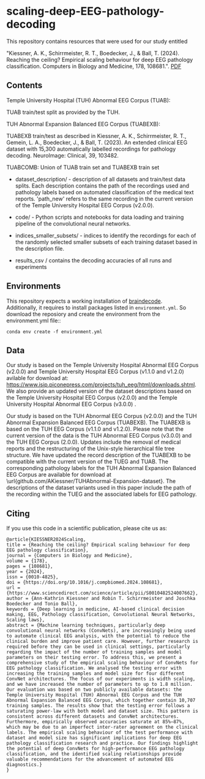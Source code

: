 # scaling-deep-EEG-pathology-decoding

This repository contains resources that were used for our study entitled

"Kiessner, A. K., Schirrmeister, R. T., Boedecker, J., & Ball, T. (2024). Reaching the ceiling? Empirical scaling behaviour for deep EEG pathology classification. Computers in Biology and Medicine, 178, 108681.". [PDF](https://doi.org/10.1016/j.compbiomed.2024.108681)

## Contents

Temple University Hospital (TUH) Abnormal EEG Corpus (TUAB):

TUAB train/test split as provided by the TUH.

TUH Abnormal Expansion Balanced EEG Corpus (TUABEXB):

TUABEXB train/test as described in Kiessner, A. K., Schirrmeister, R. T., Gemein, L. A., Boedecker, J., & Ball, T. (2023). An extended clinical EEG dataset with 15,300 automatically labelled recordings for pathology decoding. NeuroImage: Clinical, 39, 103482.



TUABCOMB: Union of TUAB train set and TUABEXB train set

- dataset_description/ - description of all datasets and train/test data splits. Each description contains the path of the recordings used and pathology labels based on automated classification of the medical text reports. 'path_new' refers to the same recording in the current version of the Temple University Hospital EEG Corpus (v2.0.0).

- code/ - Python scripts and notebooks for data loading and training pipeline of the convolutional neural networks.

- indices_smaller_subsets/ - indices to identify the recordings for each of the randomly selected smaller subsets of each training dataset based in the description file.

- results_csv / contains the decoding accuracies of all runs and experiments

## Environments

This repository expects a working installation of [braindecode](https://github.com/braindecode/braindecode).  
Additionally, it requires to install packages listed in `environment.yml`. So download the reposiory and create the environment from the environment.yml file::

```
conda env create -f environment.yml
```



## Data

Our study is based on the Temple University Hospital Abnormal EEG Corpus (v2.0.0) and Temple University Hospital EEG Corpus (v1.1.0 and v1.2.0) avilable for download at: https://www.isip.piconepress.com/projects/tuh_eeg/html/downloads.shtml. We also provide an updated version of the dataset descriptions based on the Temple University Hospital EEG Corpus (v2.0.0) and the Temple University Hospital Abnormal EEG Corpus (v3.0.0) .

Our study is based on the TUH Abnormal EEG Corpus (v2.0.0) and the TUH Abnormal Expansion Balanced EEG Corpus (TUABEXB). The TUABEXB is based on the TUH EEG Corpus (v1.1.0 and v1.2.0).
Please note that the current version of the data is the TUH Abnormal EEG Corpus (v3.0.0) and the TUH EEG Corpus (2.0.0).
Updates include the removal of medical reports and the restructuring of the Unix-style hierarchical file tree structure. 
We have updated the record description of the TUABEXB to be compatible with the current version of the TUEG and TUAB.
The corresponding pathology labels for the TUH Abnormal Expansion Balanced EEG Corpus are available for download at \url{github.com/AKiessner/TUHAbnormal-Expansion-dataset}. The descriptions of the dataset variants used in this paper include the path of the recording within the TUEG and the associated labels for EEG pathology.




## Citing

If you use this code in a scientific publication, please cite us as:

```
@article{KIESSNER2024Scaling,
title = {Reaching the ceiling? Empirical scaling behaviour for deep EEG pathology classification},
journal = {Computers in Biology and Medicine},
volume = {178},
pages = {108681},
year = {2024},
issn = {0010-4825},
doi = {https://doi.org/10.1016/j.compbiomed.2024.108681},
url = {https://www.sciencedirect.com/science/article/pii/S0010482524007662},
author = {Ann-Kathrin Kiessner and Robin T. Schirrmeister and Joschka Boedecker and Tonio Ball},
keywords = {Deep learning in medicine, AI-based clinical decision making, EEG, Pathology classification, Convolutional Neural Networks, Scaling laws},
abstract = {Machine learning techniques, particularly deep convolutional neural networks (ConvNets), are increasingly being used to automate clinical EEG analysis, with the potential to reduce the clinical burden and improve patient care. However, further research is required before they can be used in clinical settings, particularly regarding the impact of the number of training samples and model parameters on their testing error. To address this, we present a comprehensive study of the empirical scaling behaviour of ConvNets for EEG pathology classification. We analysed the testing error with increasing the training samples and model size for four different ConvNet architectures. The focus of our experiments is width scaling, and we have increased the number of parameters to up to 1.8 million. Our evaluation was based on two publicly available datasets: the Temple University Hospital (TUH) Abnormal EEG Corpus and the TUH Abnormal Expansion Balanced EEG Corpus, which together contain 10,707 training samples. The results show that the testing error follows a saturating power-law with both model and dataset size. This pattern is consistent across different datasets and ConvNet architectures. Furthermore, empirically observed accuracies saturate at 85%–87%, which may be due to an imperfect inter-rater agreement on the clinical labels. The empirical scaling behaviour of the test performance with dataset and model size has significant implications for deep EEG pathology classification research and practice. Our findings highlight the potential of deep ConvNets for high-performance EEG pathology classification, and the identified scaling relationships provide valuable recommendations for the advancement of automated EEG diagnostics.}
}

```
